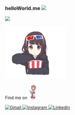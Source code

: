 ### helloWorld.me <img src="https://media.giphy.com/media/WUlplcMpOCEmTGBtBW/giphy.gif" width="30">
![](https://komarev.com/ghpvc/?username=sejalrastogi&color=47ccb3) 
<!--
**sejalrastogi/sejalrastogi** is a ✨ _special_ ✨ repository because its `README.md` (this file) appears on your GitHub profile.

Here are some ideas to get you started:

- 🔭 I’m currently working on ...
- 🌱 I’m currently learning ...
- 👯 I’m looking to collaborate on ...
- 🤔 I’m looking for help with ...
- 💬 Ask me about ...
- 📫 How to reach me: ...
- 😄 Pronouns: ...
- ⚡ Fun fact: ...
-->


<!--![Sejal's github stats](https://github-readme-stats.vercel.app/api?username=sejalrastogi&show_icons=true&theme=prussian) -->

<img src="https://github.com/Amchuz/Amchuz/blob/master/animegirl.gif" width="200" height="170">
        <!-- Social Links -->
        <p>Find me on  <img src="hi.gif" width="30px"></p>
        <!-- Gmail -->
        <a href="mailto:sejalrastogi111@gmail.com" target="_blank"><img alt="Gmail"
                src="https://img.shields.io/badge/-Gmail-EA4335?style=flat-square&logo=Gmail&logoColor=white">
        </a>
        <!-- Instagram -->
        <a href="https://www.instagram.com/sejal_sumi/" target="_blank"><img alt="Instagram"
                src="https://img.shields.io/badge/-Instagram-E4405F?style=flat-square&logo=Instagram&logoColor=white">
        </a>
        <!-- Linkedin -->
        <a href="https://www.linkedin.com/in/sejal-sumi-8aa7821b0/" target="_blank"><img alt="Linkedin"
                src="https://img.shields.io/badge/-Linkedin-0A66C2?style=flat-square&logo=Linkedin&logoColor=white">
        </a>
